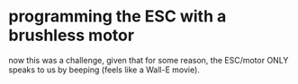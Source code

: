# programming the ESC with a brushless motor

now this was a challenge, given that for some reason, the ESC/motor ONLY speaks to us by beeping (feels like a Wall-E movie).


